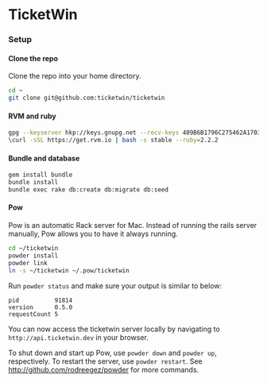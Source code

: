 # TicketWin

### Setup

#### Clone the repo

Clone the repo into your home directory.

```bash
cd ~
git clone git@github.com:ticketwin/ticketwin
```

#### RVM and ruby

```bash
gpg --keyserver hkp://keys.gnupg.net --recv-keys 409B6B1796C275462A1703113804BB82D39DC0E3
\curl -sSL https://get.rvm.io | bash -s stable --ruby=2.2.2
```

#### Bundle and database

```bash
gem install bundle
bundle install
bundle exec rake db:create db:migrate db:seed
```

#### Pow

Pow is an automatic Rack server for Mac. Instead of running the rails server
manually, Pow allows you to have it always running.

```bash
cd ~/ticketwin
powder install
powder link
ln -s ~/ticketwin ~/.pow/ticketwin
```

Run `powder status` and make sure your output is similar to below:

```
pid          91814
version      0.5.0
requestCount 5
```

You can now access the ticketwin server locally by navigating to
`http://api.ticketwin.dev` in your browser.

To shut down and start up Pow, use `powder down` and `powder up`, respectively.
To restart the server, use `powder restart`. See
http://github.com/rodreegez/powder for more commands.
